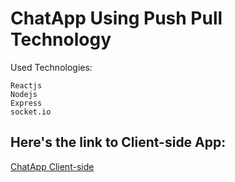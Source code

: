 # ChatApp Using Push Pull Technology
Used Technologies:
```
Reactjs
Nodejs
Express
socket.io
```
## Here's the link to Client-side App:
[ChatApp Client-side](https://github.com/eman-hesham97/ChatApp--Client)
